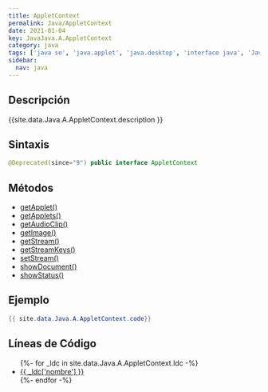 ```yaml
---
title: AppletContext
permalink: Java/AppletContext
date: 2021-01-04
key: JavaJava.A.AppletContext
category: java
tags: ['java se', 'java.applet', 'java.desktop', 'interface java', 'Java 1.0']
sidebar: 
  nav: java
---
```


## Descripción
{{site.data.Java.A.AppletContext.description }}

## Sintaxis
~~~java
@Deprecated(since="9") public interface AppletContext
~~~

## Métodos
* [getApplet()](/Java/AppletContext/getApplet)
* [getApplets()](/Java/AppletContext/getApplets)
* [getAudioClip()](/Java/AppletContext/getAudioClip)
* [getImage()](/Java/AppletContext/getImage)
* [getStream()](/Java/AppletContext/getStream)
* [getStreamKeys()](/Java/AppletContext/getStreamKeys)
* [setStream()](/Java/AppletContext/setStream)
* [showDocument()](/Java/AppletContext/showDocument)
* [showStatus()](/Java/AppletContext/showStatus)

## Ejemplo
~~~java
{{ site.data.Java.A.AppletContext.code}}
~~~

## Líneas de Código
<ul>
{%- for _ldc in site.data.Java.A.AppletContext.ldc -%}
   <li>
       <a href="{{_ldc['url'] }}">{{ _ldc['nombre'] }}</a>
   </li>
{%- endfor -%}
</ul>
